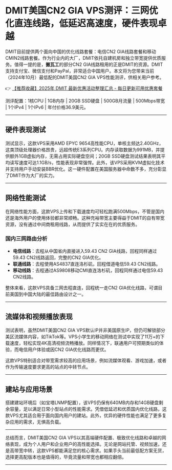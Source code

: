 # DMIT美国CN2 GIA VPS测评：三网优化直连线路，低延迟高速度，硬件表现卓越

DMIT目前提供两个面向中国的优化线路套餐：电信CN2 GIA线路套餐和移动CMIN2线路套餐。作为行业内的大厂，DMIT依托自建机房和独立带宽提供优质服务。值得一提的是，**搬瓦工**的部分CN2 GIA线路租用的正是DMIT的资源。DMIT支持支付宝、微信支付和PayPal，非常适合中国用户。本文将为您带来当前（2024年10月）最低配的DMIT美国CN2 GIA VPS性能测评，供相关用户参考。

👉 [【推荐收藏】2025年 DMIT 最新优惠活动整理汇总 - 每日更新可用优惠套餐](https://bit.ly/dmit_coupon)

测评配置：1核CPU | 1GB内存 | 20GB SSD硬盘 | 500GB月流量 | 500Mbps带宽 | 1个IPv4 | 1个IPv6 | 年付价格36.9美元。

---

## 硬件表现测试

测试显示，这款VPS采用AMD EPYC 9654高性能CPU，单核主频达2.40GHz，这类顶级处理器价格昂贵，远超传统E3系列CPU。内存读取数据为991MB，并提供额外1GB虚拟内存，无需占用实际硬盘空间；20GB SSD硬盘测试结果表明其平均读写速度可达1.1GB/s，性能表现非常强悍。此外，该VPS采用KVM虚拟化技术并支持用户手动安装BBR优化。这一硬件配置在美国服务器中命数不多，充分彰显了DMIT作为大厂的实力。

---

## 网络性能测试

在网络性能方面，这款VPS上传和下载速度均可轻松跑满500Mbps，不管是国内还是海外用户的使用体验都非常顺畅。这种充裕带宽主要得益于DMIT的自有带宽资源，没有通过中间商租用线路，从而提供了实实在在的优质服务。

### 国内三网路由分析

- **电信线路**：去程从中国省内直接进入59.43 CN2 GIA线路，回程同样通过59.43 CN2线路返回，完整的CN2 GIA优化。
- **联通线路**：去程使用AS4837直连洛杉矶，回程借道电信59.43 CN2线路。
- **移动线路**：去程通过AS9808移动CMI直连洛杉矶，回程同样通过电信59.43 CN2线路。

整体来看，这款VPS具备三网去程直连，回程统一走CN2 GIA优化线路，可谓目前美国到中国大陆的最佳路由设计之一。

---

## 流媒体和视频播放表现

测试表明，虽然DMIT美国CN2 GIA VPS默认IP并非美国原生IP，但仍可解锁部分美区流媒体内容，如TikTok等。VPS小学生的移动网络在测试中实现了11万+的下载速度，轻松实现4K高清视频流畅播放。同样情况下，联通用户可预期类似的体验，而电信用户体验或因CN2 GIA优化线路而更优。

这款VPS特别适合对带宽需求较高的应用场景，例如流媒体观看、游戏加速，或者作为传输速度要求更高的站点的中转节点。

---

## 建站与应用场景

搭建建站环境后（如宝塔LNMP配置），该VPS仍保有640MB内存和14GB硬盘剩余容量，足以满足日常小型站点的性能需求。凭借低延迟和优质国内优化线路，这款VPS尤其适合用于面向国内用户的建站。此外，优异的硬件性能也满足了更多复杂应用的需求，无惧高负载。

---

总结而言，DMIT美国CN2 GIA VPS以其高端硬件配置、极致优化线路和卓越的网络表现，成为个人用户和企业用户的高性能选择。无论是网站托管、视频加速，还是高带宽中转，这款VPS都能满足您的核心需求。如果手头当前最低配方案无货，选择更高配版本也是值得的，毕竟流量和带宽也都相应翻倍。

---